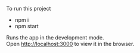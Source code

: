 
To run this project

- npm i
- npm start

Runs the app in the development mode.<br />
Open [http://localhost:3000](http://localhost:3000) to view it in the browser.

